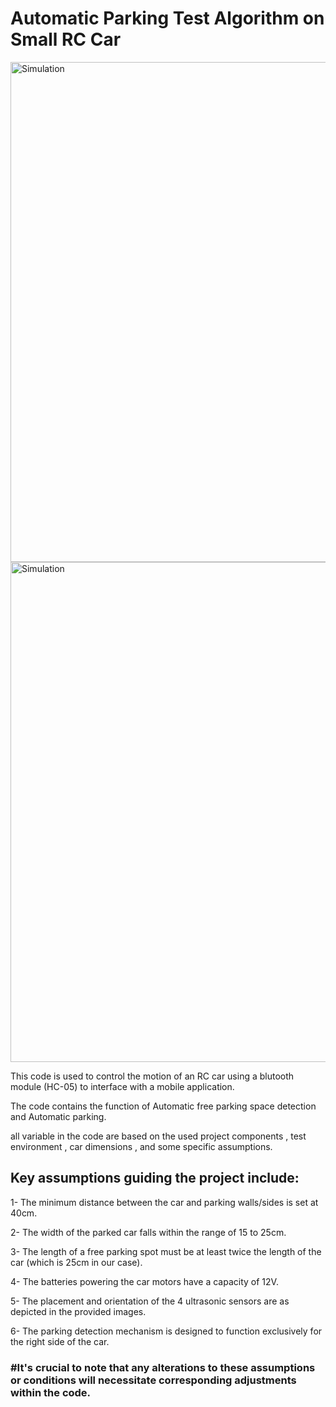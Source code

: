 # Automatic Parking Test Algorithm on Small RC Car

<img align="center" alt="Simulation" width="800" src="https://github.com/Ahmedalaalotfy/GP_Drivers/blob/main/GP_Atmega328P_Drivers/RC_Car_Automatic_Parking/Pics/1.1.png">

<img align="center" alt="Simulation" width="800" src="https://github.com/Ahmedalaalotfy/GP_Drivers/blob/main/GP_Atmega328P_Drivers/RC_Car_Automatic_Parking/Pics/2.2.png">

This code is used to control the motion of an RC car using a blutooth module (HC-05) to interface with a mobile application.

The code contains the function of Automatic free parking space detection and Automatic parking.

all variable in the code are based on the used project components , test environment , car dimensions , and some specific assumptions.

## Key assumptions guiding the project include:

1- The minimum distance between the car and parking walls/sides is set at 40cm.

2- The width of the parked car falls within the range of 15 to 25cm.

3- The length of a free parking spot must be at least twice the length of the car (which is 25cm in our case).

4- The batteries powering the car motors have a capacity of 12V.

5- The placement and orientation of the 4 ultrasonic sensors are as depicted in the provided images.

6- The parking detection mechanism is designed to function exclusively for the right side of the car.

### #It's crucial to note that any alterations to these assumptions or conditions will necessitate corresponding adjustments within the code.
